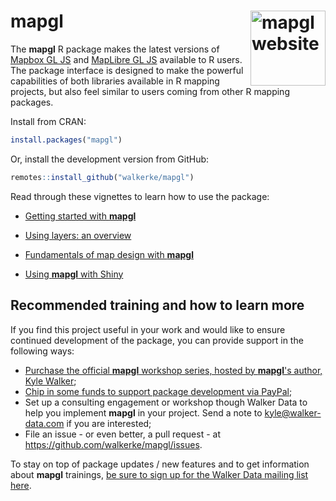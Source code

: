 # mapgl <a href="https://walker-data.com/mapgl/"><img src="man/figures/logo.png" align="right" height="120" alt="mapgl website" /></a>

The **mapgl** R package makes the latest versions of [Mapbox GL JS](https://docs.mapbox.com/mapbox-gl-js/api/) and [MapLibre GL JS](https://maplibre.org/maplibre-gl-js/docs/) available to R users. The package interface is designed to make the powerful capabilities of both libraries available in R mapping projects, but also feel similar to users coming from other R mapping packages.

Install from CRAN: 

```r
install.packages("mapgl")
```

Or, install the development version from GitHub: 

```r
remotes::install_github("walkerke/mapgl")
```

Read through these vignettes to learn how to use the package:

-   [Getting started with __mapgl__](https://walker-data.com/mapgl/articles/getting-started.html)

-   [Using layers: an overview](https://walker-data.com/mapgl/articles/layers-overview.html)

-   [Fundamentals of map design with __mapgl__](https://walker-data.com/mapgl/articles/map-design.html)

-   [Using __mapgl__ with Shiny](https://walker-data.com/mapgl/articles/shiny.html)

## Recommended training and how to learn more

If you find this project useful in your work and would like to ensure continued development of the package, you can provide support in the following ways: 

* [Purchase the official __mapgl__ workshop series, hosted by __mapgl__'s author, Kyle Walker](https://walkerdata.gumroad.com/l/mapgl-bundle); 
* [Chip in some funds to support package development via PayPal](https://www.paypal.com/paypalme/walkerdata/);
* Set up a consulting engagement or workshop though Walker Data to help you implement __mapgl__ in your project.  Send a note to <kyle@walker-data.com> if you are interested; 
* File an issue - or even better, a pull request - at https://github.com/walkerke/mapgl/issues. 

To stay on top of package updates / new features and to get information about __mapgl__ trainings, [be sure to sign up for the Walker Data mailing list here](https://walker-data.us15.list-manage.com/subscribe?u=1829a68a5eda3d301119fdcd6&id=c4a53d2961).
